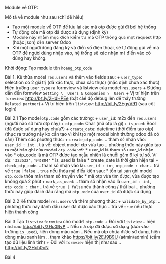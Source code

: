 Module về OTP:

Mô tà về module như sau (chỉ để hiểu)
- Tạo một module về OTP để lưu lại các mã otp được gửi đi bởi hệ thống
- Tự động xóa mã otp đã được sử dụng (định kỳ)
- Module này nhằm mục đích kiểm tra mã OTP thông qua một request http (hoặc json) đến server Odoo
- Khi một người dùng đăng ký và điền số điện thoại, sẽ tự động gửi về mã OTP để người dùng nhập vào, hệ thống sẽ xác nhận mã điền vào có đúng hay không.

Khởi động:
Tạo module tên `hoang_otp_code`


Bài 1.
Kế thừa model `res.users` và thêm vào fields sau:
	+ `user_type`: selection có 2 giá trị (đã xác thực, chưa xác thực) (mặc định chưa xác thực)
Hiện trường `user_type` ra formview và listview của model `res.users`
	+ Đường dẫn đến formview `Setting \  Users & Companies \  Users`
	+ Vị trí hiện trên `formview`: http://bit.ly/2HdHPEe (bật chế độ debug lên để thấy trường `Related partner`)
	+ Vị trí hiện trên `listview`: http://bit.ly/2HgyV91 (sau cột login)

Bài 2.1
Tạo model `otp.code` gồm các trường:
	+ `user_id`: m2o đến `res.users` (người nào sở hữu otp này)
	+ `otp_code`: Char (mã otp là gì)
	+ `is_used`: Bool (đã được sử dụng hay chưa?)
	+ `create_date`: datetime (thời điểm tạo otp) (thực ra trường này ko cần tạo vì khi tạo một model bình thường odoo đã có sẵn)
Thêm các phương thức:
	+ `create_otp_code`: 
		.. tham số nhận vào: `user_id : int`
		.. trả về: object model otp vừa tạo
		.. phương thức này giúp tạo ra một bản ghi của model `otp.code` với:
			* user_id là tham số user_id nhận vào
			* otp_code là mã OTP được tạo ngẫu nhiên là chuỗi gồm 6 ký tự số. Ví dụ: `'323532'`, `'945804'`
			* is_used là false
			* create_date là thời gian hiện tại
	+ `check_otp_code`:
		.. tham số nhận vào là `user_id : int`, `otp_code : char`
		.. trả về `true` | `false`
		.. `true` nếu thỏa mã điều kiện sau:
			* tồn tại bản ghi model `otp.code` thỏa mãn tham số truyền vào
			* mã otp vừa tìm được, vừa được tạo không quá 2 phút
	+ `mark_as_used`:
		.. tham số nhận vào là `user_id : int`, `otp_code : char`
		.. trả về `true | false` nếu thành công / thất bại
		.. phương thức này giúp đánh dấu rằng mã `otp_code` của `user_id` đã được sử dụng

Bài 2.2
Kế thừa model `res.users` và thêm phương thức:
	+ `validate_by_otp`:
		.. phương thức này đánh dấu user đã được xác thực
		.. trả về `true` nếu thực hiện thành công

Bài 3
Tạo `listview` `formview` cho model `otp.code`
	+ Đối với `listview`
		.. hiện như sau http://bit.ly/2Hc0BvP
		.. Nếu mã otp đã được sử dụng (dựa vào trường `is_used`), hiện dòng màu xám
		.. Nếu mã otp chưa được sử dụng, hiện dòng màu xanh làm 
		.. tham khảo https://bit.ly/2EJ9B9U (admin/admin) (cấm tạo dữ liệu linh tinh)
	+ Đối với `formview` hiện thị như sau
		.. http://bit.ly/2HchOoN


Bài 4



